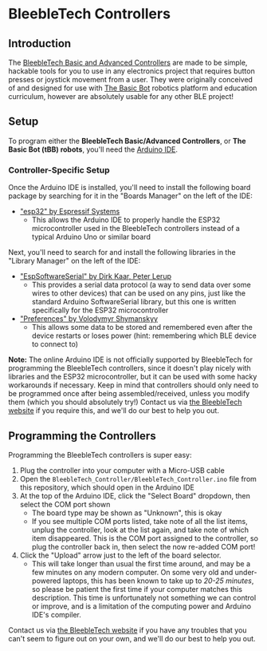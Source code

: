# BleebleTech Controllers

## Introduction

The [BleebleTech Basic and Advanced Controllers](https://bleebletech.ca) are made to be simple, hackable tools for you to use in any electronics project that requires button presses or joystick movement from a user. They were originally conceived of and designed for use with [The Basic Bot](https://thebasicbot.com) robotics platform and education curriculum, however are absolutely usable for any other BLE project!

## Setup

To program either the **BleebleTech Basic/Advanced Controllers**, or **The Basic Bot (tBB) robots**, you'll need the [Arduino IDE](https://www.arduino.cc/en/software).

### Controller-Specific Setup

Once the Arduino IDE is installed, you'll need to install the following board package by searching for it in the "Boards Manager" on the left of the IDE:

- ["esp32" by Espressif Systems](https://github.com/espressif/arduino-esp32)
  - This allows the Arduino IDE to properly handle the ESP32 microcontroller used in the BleebleTech controllers instead of a typical Arduino Uno or similar board

Next, you'll need to search for and install the following libraries in the "Library Manager" on the left of the IDE:

- ["EspSoftwareSerial" by Dirk Kaar, Peter Lerup](https://github.com/plerup/espsoftwareserial/)
  - This provides a serial data protocol (a way to send data over some wires to other devices) that can be used on any pins, just like the standard Arduino SoftwareSerial library, but this one is written specifically for the ESP32 microcontroller
- ["Preferences" by Volodymyr Shymanskyy](https://github.com/vshymanskyy/Preferences)
  - This allows some data to be stored and remembered even after the device restarts or loses power (hint: remembering which BLE device to connect to)

**Note:** The online Arduino IDE is not officially supported by BleebleTech for programming the BleebleTech controllers, since it doesn't play nicely with libraries and the ESP32 microcontroller, but it can be used with some hacky workarounds if necessary.
Keep in mind that controllers should only need to be programmed once after being assembled/received, unless you modify them (which you should absolutely try!)
Contact us via [the BleebleTech website](https://bleebletech.ca/pages/contact) if you require this, and we'll do our best to help you out.

## Programming the Controllers

Programming the BleebleTech controllers is super easy:

1. Plug the controller into your computer with a Micro-USB cable
2. Open the `BleebleTech_Controller/BleebleTech_Controller.ino` file from this repository, which should open in the Arduino IDE
3. At the top of the Arduino IDE, click the "Select Board" dropdown, then select the COM port shown
    - The board type may be shown as "Unknown", this is okay
    - If you see multiple COM ports listed, take note of all the list items, unplug the controller, look at the list again, and take note of which item disappeared. This is the COM port assigned to the controller, so plug the controller back in, then select the now re-added COM port!
5. Click the "Upload" arrow just to the left of the board selector.
    - This will take longer than usual the first time around, and may be a few minutes on any modern computer. On some very old and under-powered laptops, this has been known to take up to *20-25 minutes*, so please be patient the first time if your computer matches this description. This time is unfortunately not something we can control or improve, and is a limitation of the computing power and Arduino IDE's compiler.

Contact us via [the BleebleTech website](https://bleebletech.ca/pages/contact) if you have any troubles that you can't seem to figure out on your own, and we'll do our best to help you out.
